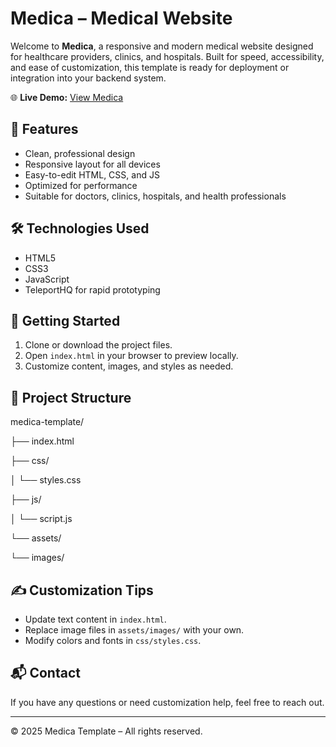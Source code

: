 
# Medica – Medical Website 

Welcome to **Medica**, a responsive and modern medical website designed for healthcare providers, clinics, and hospitals. Built for speed, accessibility, and ease of customization, this template is ready for deployment or integration into your backend system.

🌐 **Live Demo:** [View Medica ](https://medica-template-jenltb.teleporthq.app)

## 📌 Features

- Clean, professional design
- Responsive layout for all devices
- Easy-to-edit HTML, CSS, and JS
- Optimized for performance
- Suitable for doctors, clinics, hospitals, and health professionals

## 🛠 Technologies Used

- HTML5
- CSS3
- JavaScript
- TeleportHQ for rapid prototyping

## 🚀 Getting Started

1. Clone or download the project files.
2. Open `index.html` in your browser to preview locally.
3. Customize content, images, and styles as needed.

## 📁 Project Structure
medica-template/

├── index.html

├── css/

│ └── styles.css

├── js/

│ └── script.js

└── assets/

└── images/



## ✍️ Customization Tips

- Update text content in `index.html`.
- Replace image files in `assets/images/` with your own.
- Modify colors and fonts in `css/styles.css`.

## 📬 Contact

If you have any questions or need customization help, feel free to reach out.

---

© 2025 Medica Template – All rights reserved.

